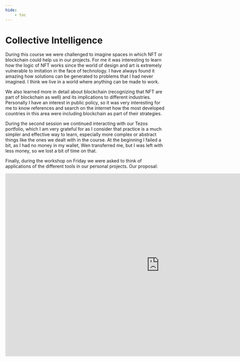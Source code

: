 ```yaml
---
hide:
    - toc
---
```


# Collective Intelligence

During this course we were challenged to imagine spaces in which NFT or blockchain could help us in our projects. For me it was interesting to learn how the logic of NFT works since the world of design and art is extremely vulnerable to imitation in the face of technology. I have always found it amazing how solutions can be generated to problems that I had never imagined. I think we live in a world where anything can be made to work.

We also learned more in detail about blockchain (recognizing that NFT are part of blockchain as well) and its implications to different industries. Personally I have an interest in public policy, so it was very interesting for me to know references and search on the internet how the most developed countries in this area were including blockchain as part of their strategies.

During the second session we continued interacting with our Tezos portfolio, which I am very grateful for as I consider that practice is a much simpler and effective way to learn, especially more complex or abstract things like the ones we dealt with in the course. At the beginning I failed a bit, as I had no money in my wallet, Wen transferred me, but I was left with less money, so we lost a bit of time on that.

Finally, during the workshop on Friday we were asked to think of applications of the different tools in our personal projects. Our proposal:

<iframe src="https://docs.google.com/presentation/d/e/2PACX-1vS7rJwWXSReQExywpBW0bKPvWJt6kfyu8u5uicM768OtuHFyZ6dbZo0FX_O9AjlF3kmqMihafSfdh_j/embed?start=false&loop=false&delayms=3000" frameborder="0" width="960" height="569" allowfullscreen="true" mozallowfullscreen="true" webkitallowfullscreen="true"></iframe>
